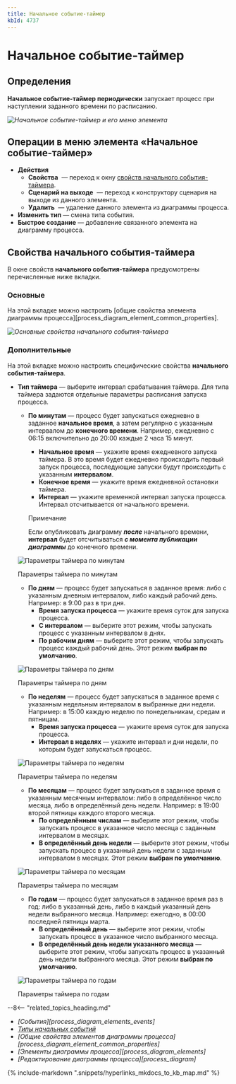 ```yaml
---
title: Начальное событие-таймер
kbId: 4737
---
```


# Начальное событие-таймер

## Определения

**Начальное событие-таймер периодически** запускает процесс при наступлении заданного времени по расписанию.

_![Начальное событие-таймер и его меню элемента](/platform/v5.0/business_apps/diagrams/process_diagram/process_diagram_elements/events/start/img/timer_start_event.png)_

## Операции в меню элемента «Начальное событие-таймер»

- **Действия**
  - **Свойства** *‌* — переход к окну [свойств начального события-таймера](#свойства-начального-события-таймера).
  - **Сценарий на выходе** *‌* — переход к конструктору сценария на выходе из данного элемента.
  - **Удалить** *‌* — удаление данного элемента из диаграммы процесса.
- **Изменить тип** — смена типа события.
- **Быстрое создание** — добавление связанного элемента на диаграмму процесса.

## Свойства начального события-таймера

В окне свойств **начального события-таймера** предусмотрены перечисленные ниже вкладки.

### Основные

На этой вкладке можно настроить [общие свойства элемента диаграммы процесса][process_diagram_element_common_properties].

_![Основные свойства начального события-таймера](/platform/v5.0/business_apps/diagrams/process_diagram/process_diagram_elements/events/start/img/timer_start_event_general_properties.png)_

### Дополнительные

На этой вкладке можно настроить специфические свойства **начального события-таймера**.

- **Тип таймера** — выберите интервал срабатывания таймера. Для типа таймера задаются отдельные параметры расписания запуска процесса.

  - **По минутам** — процесс будет запускаться ежедневно в заданное **начальное время**, а затем регулярно с указанным интервалом до **конечного времени**. Например, ежедневно с 06:15 включительно до 20:00 каждые 2 часа 15 минут.
    - **Начальное время** — укажите время ежедневного запуска таймера. В это время будет ежедневно происходить первый запуск процесса, последующие запуски будут происходить с указанным **интервалом**.
    - **Конечное время** — укажите время ежедневной остановки таймера.
    - **Интервал** — укажите временной интервал запуска процесса. Интервал отсчитывается от начального времени.

    Примечание

    Если опубликовать диаграмму ***после*** начального времени, **интервал** будет отсчитываться ***с момента публикации диаграммы*** до конечного времени.

  ![Параметры таймера по минутам](/platform/v5.0/business_apps/diagrams/process_diagram/process_diagram_elements/events/start/img/timer_start_event_minutes.png)

  Параметры таймера по минутам

  - **По дням** — процесс будет запускаться в заданное время: либо с указанным дневным интервалом, либо каждый рабочий день. Например: в 9:00 раз в три дня.
    - **Время запуска процесса** — укажите время суток для запуска процесса.
    - **С интервалом** — выберите этот режим, чтобы запускать процесс с указанным интервалом в днях.
    - **По рабочим дням** — выберите этот режим, чтобы запускать процесс каждый рабочий день. Этот режим **выбран по умолчанию**.

  ![Параметры таймера по дням](/platform/v5.0/business_apps/diagrams/process_diagram/process_diagram_elements/events/start/img/timer_start_event_days.png)

  Параметры таймера по дням

  - **По неделям** — процесс будет запускаться в заданное время с указанным недельным интервалом в выбранные дни недели. Например: в 15:00 каждую неделю по понедельникам, средам и пятницам.
    - **Время запуска процесса** — укажите время суток для запуска процесса.
    - **Интервал в неделях** — укажите интервал и дни недели, по которым будет запускаться процесс.

  ![Параметры таймера по неделям](/platform/v5.0/business_apps/diagrams/process_diagram/process_diagram_elements/events/start/img/timer_start_event_weeks.png)

  Параметры таймера по неделям

  - **По месяцам** — процесс будет запускаться в заданное время с указанным месячным интервалом: либо в определённое число месяца, либо в определённый день недели. Например: в 19:00 второй пятницы каждого второго месяца.
    - **По определённым числам** — выберите этот режим, чтобы запускать процесс в указанное число месяца с заданным интервалом в месяцах.
    - **В определённый день недели** — выберите этот режим, чтобы запускать процесс в указанный день недели с заданным интервалом в месяцах. Этот режим **выбран по умолчанию**.

  ![Параметры таймера по месяцам](/platform/v5.0/business_apps/diagrams/process_diagram/process_diagram_elements/events/start/img/timer_start_event_months.png)

  Параметры таймера по месяцам

  - **По годам** — процесс будет запускаться в заданное время раз в год: либо в указанный день, либо в каждый указанный день недели выбранного месяца. Например: ежегодно, в 00:00 последней пятницы марта.
    - **В определённый день** — выберите этот режим, чтобы запускать процесс в указанное число выбранного месяца.
    - **В определённый день недели указанного месяца** — выберите этот режим, чтобы запускать процесс в указанный день недели выбранного месяца. Этот режим **выбран по умолчанию**.

  ![Параметры таймера по годам](/platform/v5.0/business_apps/diagrams/process_diagram/process_diagram_elements/events/start/img/timer_start_event_years.png)

  Параметры таймера по годам

--8<-- "related_topics_heading.md"

- *[События][process_diagram_elements_events]*
- *[Типы начальных событий](index.html#типы-начальных-событий)*
- *[Общие свойства элементов диаграммы процесса][process_diagram_element_common_properties]*
- *[Элементы диаграммы процесса][process_diagram_elements]*
- *[Редактирование диаграммы процесса][process_diagram]*

{% include-markdown ".snippets/hyperlinks_mkdocs_to_kb_map.md" %}
